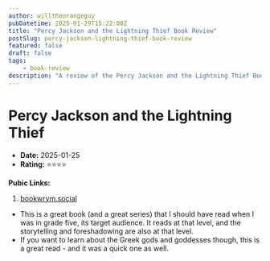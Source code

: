 ```yaml
---
author: willtheorangeguy
pubDatetime: 2025-01-29T15:22:00Z
title: "Percy Jackson and the Lightning Thief Book Review"
postSlug: percy-jackson-lightning-thief-book-review
featured: false
draft: false
tags:
    - book-review
description: "A review of the Percy Jackson and the Lightning Thief Book."
---
```


# Percy Jackson and the Lightning Thief

-   **Date:** 2025-01-25
-   **Rating:** ⭐⭐⭐⭐

**Pubic Links:**

1. [bookwrym.social](https://bookwyrm.social/user/willtheorangeguy/comment/6427163#anchor-6427163)

- This is a great book (and a great series) that I should have read when I was in grade five, its target audience. It reads at that level, and the storytelling and foreshadowing are also at that level. 
- If you want to learn about the Greek gods and goddesses though, this is a great read - and it was a quick one as well.
